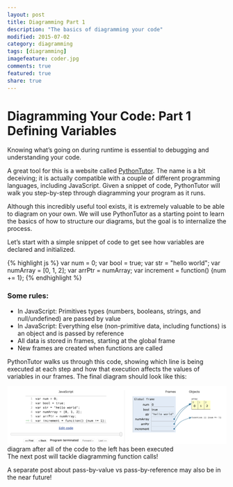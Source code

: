 ```yaml
---
layout: post
title: Diagramming Part 1
description: "The basics of diagramming your code"
modified: 2015-07-02
category: diagramming
tags: [diagramming]
imagefeature: coder.jpg
comments: true
featured: true
share: true
---
```


# Diagramming Your Code: Part 1 Defining Variables
Knowing what’s going on during runtime is essential to debugging and understanding your code.

A great tool for this is a website called [PythonTutor](http://www.pythontutor.com/visualize.html#mode=edit). The name is a bit deceiving; it is actually compatible with a couple of different programming languages, including JavaScript. Given a snippet of code, PythonTutor will walk you step-by-step through diagramming your program as it runs.

Although this incredibly useful tool exists, it is extremely valuable to be able to diagram on your own. We will use PythonTutor as a starting point to learn the basics of how to structure our diagrams, but the goal is to internalize the process.

Let’s start with a simple snippet of code to get see how variables are declared and initialized.

{% highlight js %}
var num = 0;
var bool = true;
var str = "hello world";
var numArray = [0, 1, 2];
var arrPtr = numArray;
var increment = function() {num += 1};
{% endhighlight %}

### Some rules:
* In JavaScript: Primitives types (numbers, booleans, strings, and null/undefined) are passed by value
* In JavaScript: Everything else (non-primitive data, including functions) is an object and is passed by reference
* All data is stored in frames, starting at the global frame
* New frames are created when functions are called

PythonTutor walks us through this code, showing which line is being executed at each step and how that execution affects the values of variables in our frames. The final diagram should look like this:

<img src="/images/diagramming-1.png">
<figcaption>diagram after all of the code to the left has been executed</figcaption>
The next post will tackle diagramming function calls!

A separate post about pass-by-value vs pass-by-reference may also be in the near future!
